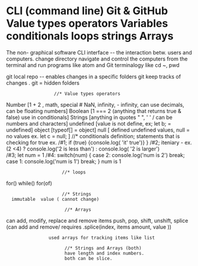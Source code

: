 CLI (command line)
Git & GitHub
Value types operators
Variables
conditionals
loops
strings
Arrays
=========================
The non- graphical software CLI
interface -- the interaction betw. users and computers.
change directory
navigate and control the computers from the terminal and run programs like atom and Git
terminalogy like cd ~, pwd

git
local repo -- enables changes in a specific folders
git keep tracks of changes
. git = hidden folders

                      //* Value types operators
Number
    [1 + 2 , math,  special # NaN, infinity, - infinity, can use decimals, can be floating numbers]
Boolean
    [1 === 2 (anything that returns true & false)
    use in conditionals]
Strings
   [anything in quotes " ", ' ' / can be numbers and characters]
undefined
   [value is not define, ex; let b; = undefined]
object
   [typeof[] = object]
null
   [ defined undefined values, null = no values ex. let c = null; ]
                  //* conditionals
definition; statements that is checking for true
ex.
/#1; if (true) {console.log( 'it\' true')} }
/#2; iteniary - ex. (2 <4) ? console.log('2 is less than') : console.log( '2 is larger')  
/#3; let num = 1
/#4: switch(num) {
  case 2:
  console.log('num is 2')
  break;
  case 1:
  console.log('num is 1')
  break;
}
 num is 1


                         //* loops
  for()
  while()
  for(of)


                         //* Strings
      immutable  value ( cannot change)

                          //* Arrays
can add, modify, replace and remove items
push, pop, shift, unshift, splice (can add and remove/ requires .splice(index, items amount, value ))

                    used arrays for tracking items like list

                          //* Strings and Arrays (both)
                          have length and index numbers.
                          both can be slice.
